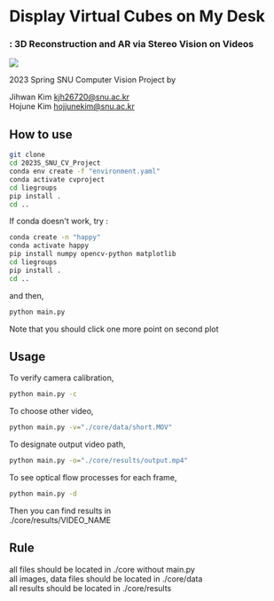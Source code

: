 # Display Virtual Cubes on My Desk
### : 3D Reconstruction and AR via Stereo Vision on Videos  

<img src="https://user-images.githubusercontent.com/63445348/244982569-bcf3788d-f040-4e94-acfc-66c59118c0ed.gif">

2023 Spring SNU Computer Vision Project by

Jihwan Kim
kjh26720@snu.ac.kr  
Hojune Kim
hojjunekim@snu.ac.kr  

## How to use
```bash
git clone
cd 2023S_SNU_CV_Project
conda env create -f "environment.yaml"
conda activate cvproject
cd liegroups
pip install .
cd ..
```
If conda doesn't work, try :
```bash
conda create -n "happy"
conda activate happy
pip install numpy opencv-python matplotlib
cd liegroups
pip install .
cd ..
```
and then,
```bash
python main.py
```
Note that you should click one more point on second plot

## Usage
To verify camera calibration,
```bash
python main.py -c
```
To choose other video,
```bash
python main.py -v="./core/data/short.MOV"
```
To designate output video path,
```bash
python main.py -o="./core/results/output.mp4"
```
To see optical flow processes for each frame,
```bash
python main.py -d
```

Then you can find results in  
./core/results/VIDEO_NAME

## Rule
all files should be located in ./core without main.py  
all images, data files should be located in ./core/data  
all results should be located in ./core/results
